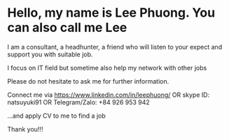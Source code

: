 # Hello, my name is Lee Phuong. You can also call me Lee

I am a consultant, a headhunter, a friend who will listen to your expect and support you with suitable job. 

I focus on IT field but sometime also help my network with other jobs

Please do not hesitate to ask me for further information. 

Connect me via https://www.linkedin.com/in/leephuong/ OR skype ID: natsuyuki91 OR Telegram/Zalo: +84 926 953 942

...and apply CV to me to find a job 

Thank you!!!
